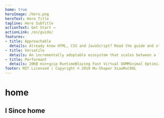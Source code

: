 ```yaml
---
home: true
heroImage: /hero.png
heroText: Hero Title
tagline: Hero SubTitle
actionText: Get Start →
actionLink: /en/guide/
features:
- title: Approachable
  details: Already know HTML, CSS and JavaScript? Read the guide and start building things in no time!
- title: Versatile
  details: An incrementally adoptable ecosystem that scales between a library and a full-featured framework.
- title: Performant
  details: 20KB min+gzip RuntimeBlazing Fast Virtual DOMMinimal Optimization Efforts
footer: MIT Licensed | Copyright © 2019 Mu-Shaper XiaoMuCOOL
---
```

# home
## I Since home